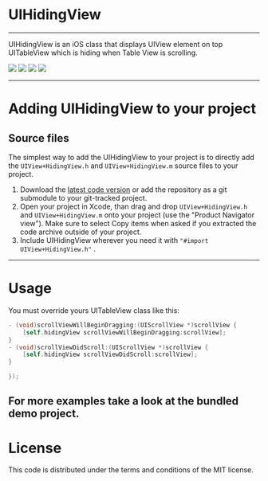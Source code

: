 UIHidingView
=============
-------------

UIHidingView is an iOS class that displays UIView element on top UITableView which  is hiding when Table View is scrolling.

[![](http://i.imgur.com/xDeC1Sys.png)](http://i.imgur.com/xDeC1Sy.png)
[![](http://i.imgur.com/1gRfGFOs.png)](http://i.imgur.com/1gRfGFO.png)
[![](http://i.imgur.com/j0pHSEds.png)](http://i.imgur.com/j0pHSEd.png)
[![](http://i.imgur.com/iEdlrIZs.png)](http://i.imgur.com/iEdlrIZ.png)



------------------------------------
Adding UIHidingView to your project
====================================

Source files
------------

The simplest way to add the UIHidingView to your project is to directly add the `UIView+HidingView.h` and `UIView+HidingView.m` source files to your project.

1. Download the [latest code version](https://github.com/yoman07/UIHidingView/downloads) or add the repository as a git submodule to your git-tracked project. 
2. Open your project in Xcode, than drag and drop `UIView+HidingView.h` and `UIView+HidingView.m` onto your project (use the "Product Navigator view"). Make sure to select Copy items when asked if you extracted the code archive outside of your project. 
3. Include UIHidingView wherever you need it with `"#import UIView+HidingView.h"` .


-----
Usage
=====

You must override yours UITableView class like this:

```objective-c
- (void)scrollViewWillBeginDragging:(UIScrollView *)scrollView {
    [self.hidingView scrollViewWillBeginDragging:scrollView];
}
- (void)scrollViewDidScroll:(UIScrollView *)scrollView {
    [self.hidingView scrollViewDidScroll:scrollView];
}

});
```

For more examples take a look at the bundled demo project. 
-------
License
=======

This code is distributed under the terms and conditions of the MIT license. 




